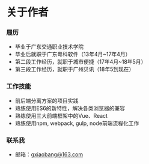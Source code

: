 # 关于作者

### 履历
+ 毕业于广东交通职业技术学院
+ 毕业后就职于广东粤科软件（13年4月~17年4月）
+ 第二段工作经历，就职于城市便捷（17年4月~18年5月）
+ 第三段工作经历，就职于广州贝讯（18年5到现在）

### 工作技能
+ 前后端分离方案的项目实践
+ 熟练使用ES6的新特性，解决各类浏览器的兼容
+ 熟练使用三大前端框架中的Vue、React
+ 熟练使用npm, webpack, gulp, node前端流程化工作

### 联系我
+ 邮箱：gxiaobang@163.com

